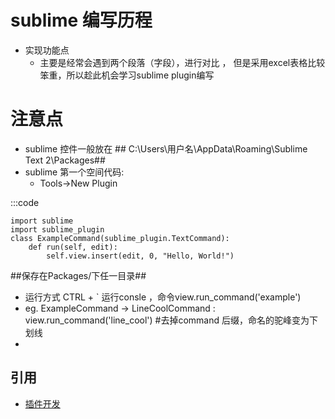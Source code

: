 sublime 编写历程
=============


+ 实现功能点
    * 主要是经常会遇到两个段落（字段），进行对比 ， 但是采用excel表格比较笨重，所以趁此机会学习sublime plugin编写




注意点
=============

+ sublime 控件一般放在 ## C:\Users\用户名\AppData\Roaming\Sublime Text 2\Packages##
+ sublime 第一个空间代码:
    * Tools->New Plugin
    
:::code    
    
    import sublime
    import sublime_plugin
    class ExampleCommand(sublime_plugin.TextCommand):
        def run(self, edit):
            self.view.insert(edit, 0, "Hello, World!")

##保存在Packages/下任一目录##
+ 运行方式 CTRL + ` 运行consle ，命令view.run_command('example')
+ eg. ExampleCommand -> LineCoolCommand : view.run_command('line_cool') #去掉command 后缀，命名的驼峰变为下划线
+ 




引用
---------------------
+  <a href="http://mux.alimama.com/posts/541">插件开发</a>